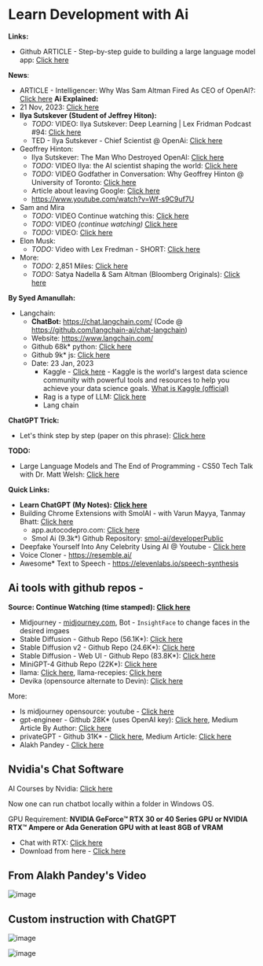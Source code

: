 # Learn Development with Ai

**Links:**
- Github ARTICLE - Step-by-step guide to building a large language model app: [Click here](https://github.blog/2023-10-30-the-architecture-of-todays-llm-applications/)

**News**:
  - ARTICLE - Intelligencer: Why Was Sam Altman Fired As CEO of OpenAI?: [Click here](https://nymag.com/intelligencer/2023/11/why-was-sam-altman-fired-as-ceo-of-openai.html)
**Ai Explained:**
  - 21 Nov, 2023: [Click here](https://www.youtube.com/watch?v=dyakih3oYpk)
- **Ilya Sutskever (Student of Jeffrey Hiton):**
  - *TODO:* VIDEO: Ilya Sutskever: Deep Learning | Lex Fridman Podcast #94: [Click here](https://www.youtube.com/watch?v=13CZPWmke6A)
  - TED - Ilya Sutskever - Chief Scientist @ OpenAi: [Click here](https://www.youtube.com/watch?v=SEkGLj0bwAU)
- Geoffrey Hinton:
  - Ilya Sutskever: The Man Who Destroyed OpenAI: [Click here](https://www.youtube.com/watch?v=zlRnTw77eaY)
  - *TODO:* VIDEO Ilya: the AI scientist shaping the world: [Click here](https://www.youtube.com/watch?v=9iqn1HhFJ6c)
  - *TODO:* VIDEO Godfather in Conversation: Why Geoffrey Hinton @ University of Toronto: [Click here](https://www.youtube.com/watch?v=-9cW4Gcn5WY)
  - Article about  leaving Google: [Click here](https://www.theguardian.com/technology/2023/may/02/geoffrey-hinton-godfather-of-ai-quits-google-warns-dangers-of-machine-learning)
  - https://www.youtube.com/watch?v=Wf-s9C9uf7U
- Sam and Mira
  - *TODO:* VIDEO Continue watching this: [Click here](https://youtu.be/byYlC2cagLw?t=1413)
  - *TODO:* VIDEO *(continue watching)* [Click here](https://www.youtube.com/watch?v=U9mJuUkhUzk)
  - *TODO:* VIDEO: [Click here](https://www.youtube.com/watch?v=0lJKucu6HJc)
- Elon Musk:
  - *TODO:* Video with Lex Fredman - SHORT: [Click here](https://www.youtube.com/watch?v=aHsunc60Xms)
- More:
  - *TODO:* 2,851 Miles: [Click here](https://www.youtube.com/watch?v=F9cO3-MLHOM)
  - *TODO:* Satya Nadella & Sam Altman (Bloomberg Originals): [Click here](https://www.youtube.com/watch?v=6ydFDwv-n8w)

**By Syed Amanullah:**
- Langchain:
  - **ChatBot:** https://chat.langchain.com/ (Code @ https://github.com/langchain-ai/chat-langchain)
  - Website: https://www.langchain.com/
  - Github 68k* python: [Click here](https://github.com/langchain-ai/langchain/tree/master)
  - Github 9k* js: [Click here](https://github.com/langchain-ai/langchainjs)
  - Date: 23 Jan, 2023
    - Kaggle - [Click here](https://www.kaggle.com/) - Kaggle is the world's largest data science community with powerful tools and resources to help you achieve your data science goals. [What is Kaggle (official)](https://www.kaggle.com/discussions/general/328265)
    - Rag is a type of LLM: [Click here](https://www.google.com/search?q=rag+llm&oq=rag+llm)
    - Lang chain
 
**ChatGPT Trick:**
- Let's think step by step (paper on this phrase): [Click here](https://community.openai.com/t/zero-shot-perfection-with-prompt-let-s-think-step-by-step/18609)

**TODO:**
- Large Language Models and The End of Programming - CS50 Tech Talk with Dr. Matt Welsh: [Click here](https://www.youtube.com/watch?v=JhCl-GeT4jw)

**Quick Links:**
- **Learn ChatGPT (My Notes): [Click here](learn-chatgpt.md)**
- Building Chrome Extensions with SmolAI - with Varun Mayya, Tanmay Bhatt: [Click here](https://www.youtube.com/watch?v=Ey9xEBgG96E)
  - app.autocodepro.com: [Click here](https://app.autocodepro.com/signin)
  - Smol Ai (9.3k*) Github Repository: [smol-ai/developerPublic](https://github.com/smol-ai/developer)
- Deepfake Yourself Into Any Celebrity Using AI @ Youtube - [Click here](https://www.youtube.com/watch?v=LRdS4BAfgMo)
- Voice Cloner - https://resemble.ai/
- Awesome* Text to Speech - https://elevenlabs.io/speech-synthesis

## Ai tools with github repos - 

**Source: Continue Watching (time stamped): [Click here](https://youtu.be/LRdS4BAfgMo?t=1111)**
- Midjourney - [midjourney.com](https://www.midjourney.com/), Bot - `InsightFace` to change faces in the desired imgaes
- Stable Diffusion - Github Repo (56.1K*): [Click here](https://github.com/CompVis/stable-diffusion)
- Stable Diffusion v2 - Github Repo (24.6K*): [Click here](https://github.com/Stability-AI/stablediffusion)
- Stable Diffusion - Web UI - Github Repo (83.8K*): [Click here](https://github.com/AUTOMATIC1111/stable-diffusion-webui)
- MiniGPT-4 Github Repo (22K*): [Click here](https://github.com/Vision-CAIR/MiniGPT-4)
- llama: [Click here](https://github.com/facebookresearch/llama), llama-recepies: [Click here](https://github.com/facebookresearch/llama-recipes)
- Devika (opensource alternate to Devin): [Click here](https://github.com/stitionai/devika)

More:
- Is midjourney opensource: youtube - [Click here](https://www.youtube.com/watch?v=HSdp_Qe4VgY)
- gpt-engineer - Github 28K* (uses OpenAI key): [Click here](https://github.com/AntonOsika/gpt-engineer), Medium Article By Author: [Click here](https://medium.com/codingthesmartway-com-blog/the-future-of-coding-generating-a-full-codebase-from-a-prompt-with-gpt-engineer-3fcf6632a4a0)
- privateGPT - Github 31K* - [Click here](https://github.com/imartinez/privateGPT), Medium Article: [Click here](https://medium.com/codingthesmartway-com-blog/privategpt-the-ultimate-solution-for-offline-secure-language-processing-that-turns-your-pdfs-into-b5cd4ee5db8e)
- Alakh Pandey - [Click here](https://www.youtube.com/watch?v=FtIEhrZD_5I)

## Nvidia's Chat Software

AI Courses by Nvidia: [Click here](https://twitter.com/heyshrutimishra/status/1771206798881825005)

Now one can run chatbot locally within a folder in Windows OS.

GPU Requirement: **NVIDIA GeForce™ RTX 30 or 40 Series GPU or NVIDIA RTX™ Ampere or Ada Generation GPU with at least 8GB of VRAM**

- Chat with RTX: [Click here](https://blogs.nvidia.com/blog/chat-with-rtx-available-now/)
- Download from here - [Click here](https://www.nvidia.com/en-gb/ai-on-rtx/chat-with-rtx-generative-ai/)

## From Alakh Pandey's Video

![image](https://github.com/sahilrajput03/sahilrajput03/assets/31458531/4bd2d24d-fd37-4694-99b2-6b44bb41d8ba)

## Custom instruction with ChatGPT

![image](https://github.com/sahilrajput03/sahilrajput03/assets/31458531/44956b06-4516-49c1-90c5-232e27f8bd01)

![image](https://github.com/sahilrajput03/sahilrajput03/assets/31458531/9c132114-1589-49e0-978f-d62d98cc64eb)
